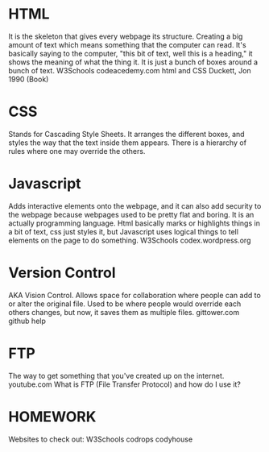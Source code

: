 # HTML
It is the skeleton that gives every webpage its structure. Creating a big amount of text which means something that the computer can read. It's basically saying to the computer, "this bit of text, well this is a heading," it shows the meaning of what the thing it. It is just a bunch of boxes around a bunch of text.
	W3Schools
	codeacedemy.com
	html and CSS Duckett, Jon 1990 (Book)



# CSS
Stands for Cascading Style Sheets. It arranges the different boxes, and styles the way that the text inside them appears. There is a hierarchy of rules where one may override the others. 



# Javascript
Adds interactive elements onto the webpage, and it can also add security to the webpage because webpages used to be pretty flat and boring. It is an actually programming language. Html basically marks or highlights things in a bit of text, css just styles it, but Javascript uses logical things to tell elements on the page to do something.
	W3Schools
	codex.wordpress.org



# Version Control
AKA Vision Control. Allows space for collaboration where people can add to or alter the original file. Used to be where people would override each others changes, but now, it saves them as multiple files.
	gittower.com 
	github help



# FTP
The way to get something that you've created up on the internet. 
	youtube.com 
	What is FTP (File Transfer Protocol) and how do I use it?


					
# HOMEWORK
Websites to check out:
	W3Schools
	codrops
	codyhouse






